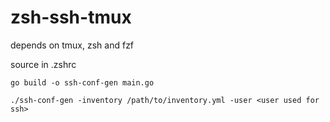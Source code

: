 # zsh-ssh-tmux

depends on tmux, zsh and fzf

source in .zshrc

~~~
go build -o ssh-conf-gen main.go
~~~

~~~
./ssh-conf-gen -inventory /path/to/inventory.yml -user <user used for ssh>
~~~